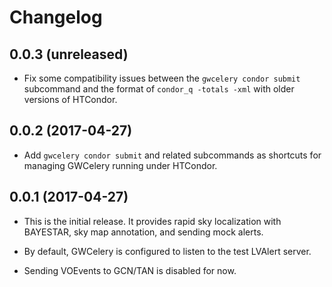 # Changelog

## 0.0.3 (unreleased)

- Fix some compatibility issues between the ``gwcelery condor submit``
  subcommand and the format of ``condor_q -totals -xml`` with older versions
  of HTCondor.

## 0.0.2 (2017-04-27)

- Add `gwcelery condor submit` and related subcommands as shortcuts for
  managing GWCelery running under HTCondor.

## 0.0.1 (2017-04-27)

- This is the initial release. It provides rapid sky localization with
  BAYESTAR, sky map annotation, and sending mock alerts.

- By default, GWCelery is configured to listen to the test LVAlert server.

- Sending VOEvents to GCN/TAN is disabled for now.
